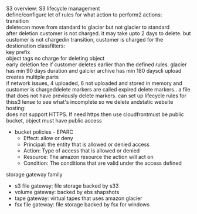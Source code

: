 S3 overview:
S3 lifecycle management  
define/configure let of rules for what action to perform2 actions:  
transition  
deletecan move from standard to glacier but not glacier to standard  
after deletion customer is not charged. it may take upto 2 days to delete. but customer is not chargedin transition, customer is charged for the destionation classfilters:  
key prefix  
object tags no charge for deleting object  
early deletion fee if customer deletes earlier than the defined rules. glacier has min 90 days duration and galcier archive has min 180 dayscli upload creates multiple parts  
if network issues, 4 uploaded, 6 not uploaded and stored in memory and customer is chargeddelete markers are called expired delete markers.. a file that does not have previously delete markers. can set up lifecycle rules for thiss3 lense to see what's incomplete so we delete andstatic website hosting:  
does not support HTTPS. If need https then use cloudfrontmust be public bucket, object must have public access

- bucket policies - EPARC
	- Effect: allow or deny
	- Principal: the entity that is allowed or denied access
	- Action: Type of access that is allowed or denied
	- Resource: The amazon resource the action will act on
	- Condition: The conditions that are valid under the access defined

storage gateway family
- s3 file gateway: file storage backed by s33
- volume gateway: backed by ebs shapshots
- tape gateway: virtual tapes that uses amazon glacier
- fsx file gateway: file storage backed by fsx for windows


